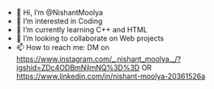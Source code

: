 - 👋 Hi, I’m @NishantMoolya
- 👀 I’m interested in Coding
- 🌱 I’m currently learning C++ and HTML
- 💞️ I’m looking to collaborate on Web projects
- 📫 How to reach me: DM on https://www.instagram.com/_.nishant_moolya._/?igshid=ZDc4ODBmNjlmNQ%3D%3D OR https://www.linkedin.com/in/nishant-moolya-20361526a

<!---
NishantMoolya/NishantMoolya is a ✨ special ✨ repository because its `README.md` (this file) appears on your GitHub profile.
You can click the Preview link to take a look at your changes.
--->

